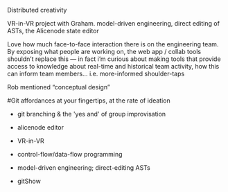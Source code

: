 Distributed creativity



VR-in-VR project with Graham. model-driven engineering, direct editing of ASTs, the Alicenode state editor

Love how much face-to-face interaction there is on the engineering team. By exposing what people are working on, the web app / collab tools shouldn’t replace this — in fact i’m curious about making tools that provide access to knowledge about real-time and historical team activity, how this can inform team members… i.e. more-informed shoulder-taps

Rob mentioned “conceptual design”

#Git affordances at your fingertips, at the rate of ideation
- git branching & the 'yes and' of group improvisation

- alicenode editor
- VR-in-VR
- control-flow/data-flow programming
- model-driven engineering; direct-editing ASTs
- gitShow




